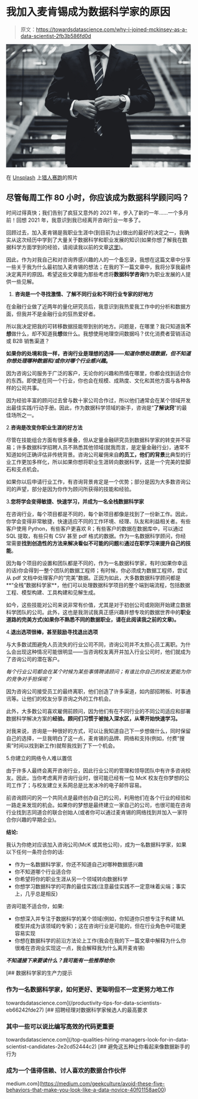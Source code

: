 # 我加入麦肯锡成为数据科学家的原因

> 原文：<https://towardsdatascience.com/why-i-joined-mckinsey-as-a-data-scientist-2fb3b586fd0d>

![](img/989871dcf77b563c5d7011e3485e870a.png)

在 [Unsplash](https://unsplash.com?utm_source=medium&utm_medium=referral) 上[猎人赛跑](https://unsplash.com/@huntersrace?utm_source=medium&utm_medium=referral)的照片

## 尽管每周工作 80 小时，你应该成为数据科学顾问吗？

时间过得真快；我们告别了疯狂又意外的 2021 年，步入了新的一年……一个多月前！回想 2021 年，我意识到我已经离开咨询行业一年多了。

回顾过去，加入麦肯锡是我职业生涯中(到目前为止)做出的最好的决定之一，我确实从这次经历中学到了大量关于数据科学和职业发展的知识(如果你想了解我在数据科学方面学到的经验，请阅读我以前的文章[这里](https://medium.com/codex/why-you-should-always-turn-down-an-exit-interview-ce25440b4e8c))。

因此，作为对我自己和对咨询界感兴趣的人的一个备忘录，我想在这篇文章中分享一些关于我为什么最初加入麦肯锡的想法；在我的下一篇文章中，我将分享我最终决定离开的原因。希望这些文章能为那些考虑将**数据科学咨询**作为职业发展的人提供一些见解。

1.  **咨询是一个寻找激情、了解不同行业和不同行业专家的好地方**

在金融行业做了近两年的量化研究员后，我意识到我热爱我工作中的分析和数据方面，但我并不是金融行业的狂热爱好者。

所以我决定把我的可转移数据技能带到别的地方。问题是，在哪里？我只知道我**不想**做什么，却不知道我**想**做什么。我想使用地理空间数据吗？优化消费者营销活动或 B2B 销售渠道？

**如果你的处境和我一样，咨询行业是理想的选择——*知道你想处理数据，但不知道你想处理哪种数据和/或你对哪个行业感兴趣*。**

因为咨询公司服务于广泛的客户，无论你的兴趣和热情在哪里，你都会找到适合你的东西。即使是在同一个行业，你也会在规模、成熟度、文化和其他方面与各种各样的公司共事。

因为经验丰富的顾问过去曾与数十家公司合作过，所以他们通常会在某个领域开发出最佳实践/行动手册。因此，作为数据科学领域的新手，咨询是“**了解诀窍**”的最佳场所之一。

2.**咨询是改变你职业生涯的好方法**

尽管在技能组合方面有很多重叠，但从定量金融研究员到数据科学家的转变并不容易；许多数据科学招聘人员不熟悉其他领域(就我而言，是定量金融行业)，通常不知道如何正确评估非传统背景。咨询公司雇佣来自**的员工，他们的背景**比典型的行业工作更加多样化，所以如果你想将职业生涯转向数据科学，这是一个完美的垫脚石和支点机会。

如果你以后申请行业工作，有咨询背景肯定是一个优势；部分是因为大多数咨询公司的声望，部分是因为你作为顾问所获得的技能和经验。

3.**您将学会变得敏捷、快速学习，并成为一名全栈数据科学家**

在咨询行业，每个项目都是不同的，每个新项目都像是找到了一份新工作。因此，你学会变得非常敏捷，快速适应不同的工作环境、经理、队友和利益相关者。有些客户使用 Python，有些客户更喜欢 R；有些客户的数据在数据库中，可以通过 SQL 提取，有些只有 CSV 甚至 pdf 格式的数据。作为一名数据科学顾问，你经常需要**找到创造性的方法来解决看似不可能的问题**和**通过在职学习来提升自己的技能**。

因为每个项目的设置和团队都是不同的，作为一名数据科学家，有时(如果你幸运的话)你会得到一整个团队的数据工程师；有时候，你必须成为数据工程师，尝试从 pdf 文档中处理客户的“完美”数据。正因为如此，大多数数据科学顾问都是**“全栈”数据科学家**，他们可以处理数据科学项目的整个端到端流程，包括数据工程、模型构建、工具构建和见解生成。

如今，这些技能对公司来说非常有价值，尤其是对于初创公司或刚刚开始建立数据科学团队的公司。此外，这也是我测试我真正感兴趣并想专攻的数据世界中的**职业道路的完美方式(如果你不熟悉不同的数据职业，请在此阅读我之前的文章)。**

4.**退出选项很棒，甚至鼓励寻找退出选项**

与大多数试图避免人员流失的行业公司不同，咨询公司并不太担心员工离职。为什么会出现这种情况可能很明显——当咨询校友离开并加入行业公司时，他们就成为了咨询公司的潜在客户。

*每个行业公司都会在某个时候为某些事情聘请顾问；有谁比你自己的校友更能为你的竞争对手担保呢？*

因为咨询公司接受员工的最终离职，他们创造了许多渠道，如内部招聘板、时事通讯等。让他们的校友分享咨询之外的工作机会。

此外，大多数公司喜欢雇佣前顾问，因为他们有在不同行业的不同公司适应和部署数据科学解决方案的**经验。顾问们习惯于被抛入深水区，从零开始快速学习。**

对我来说，咨询是一种很好的方式，可以让我知道自己下一步想做什么，同时保留自己的选择，一旦我明白了这一点，麦肯锡的品牌、网络和支持(例如，付费“搜索”时间以找到新工作)就帮我找到了下一个机会。

5.你建立的网络令人难以置信

由于许多人最终会离开咨询行业，因此行业公司的管理和领导团队中有许多咨询校友。因此，当你考虑离开咨询行业时，很可能已经有一位 McK 校友在你梦想的公司工作了；与校友建立关系网总是比发冰冷的电子邮件容易。

前咨询顾问的另一个共同点是最终创办自己的公司，利用他们在各个行业的经验和一路走来发现的机会。如果你的梦想是最终建立一家自己的公司，也很可能在咨询行业找到志同道合的联合创始人(或者你可以通过麦肯锡的网络找到并加入一家符合你兴趣的早期企业)。

**结论:**

我认为你绝对应该加入咨询公司(McK 或其他公司)，成为一名数据科学家，如果以下任何一条符合你的话:

*   作为一名数据科学家，你还不知道自己对哪种数据感兴趣
*   你不知道哪个行业适合你
*   你希望将你的职业生涯从另一个领域转向数据科学
*   你想学习数据科学的可靠的最佳实践(注意最佳实践不一定意味着尖端；事实上，几乎总是相反)

咨询可能不适合你，如果:

*   你想深入并专注于数据科学的某个领域(例如，你知道你只想专注于构建 ML 模型并成为该领域的专家)；这在咨询行业是可能的，但在行业角色中可能更容易实现
*   你想在数据科学的前沿方法论上工作(我会在我的下一篇文章中解释为什么你很难在咨询业实现这一点，我会解释我为什么离开麦肯锡)

***不知道接下来要读什么？我可能有一些推荐给你:***

[](/productivity-tips-for-data-scientists-eb66242fde27) [## 数据科学家的生产力提示

### 作为一名数据科学家，如何更好、更聪明但不一定更努力地工作

towardsdatascience.com](/productivity-tips-for-data-scientists-eb66242fde27) [](/top-qualities-hiring-managers-look-for-in-data-scientist-candidates-2e2cd52444c2) [## 招聘经理对数据科学家候选人的最高要求

### 其中一些可以说比编写高效的代码更重要

towardsdatascience.com](/top-qualities-hiring-managers-look-for-in-data-scientist-candidates-2e2cd52444c2) [](https://medium.com/geekculture/avoid-these-five-behaviors-that-make-you-look-like-a-data-novice-40f01158ae00) [## 避免这五种让你看起来像数据新手的行为

### 成为一个值得信赖、讨人喜欢的数据合作伙伴

medium.com](https://medium.com/geekculture/avoid-these-five-behaviors-that-make-you-look-like-a-data-novice-40f01158ae00)